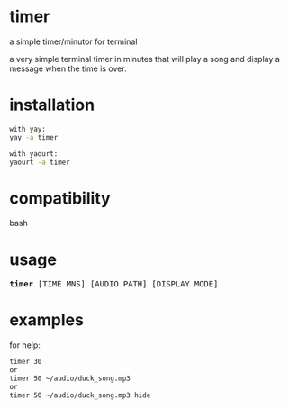 # timer
a simple timer/minutor for terminal

a very simple terminal timer in minutes that will play a song and display a message when the time is over.

# installation
```sh
with yay:
yay -a timer

with yaourt:
yaourt -a timer
```

# compatibility
bash

# usage
<pre>
<b>timer</b> [TIME_MNS] [AUDIO_PATH] [DISPLAY_MODE]
</pre>


# examples
for help:<br/>
```sh
timer 30
or
timer 50 ~/audio/duck_song.mp3
or
timer 50 ~/audio/duck_song.mp3 hide
```
